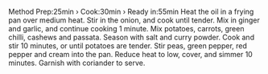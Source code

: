Method
Prep:25min  ›  Cook:30min  ›  Ready in:55min 
Heat the oil in a frying pan over medium heat. Stir in the onion, and cook until tender. Mix in ginger and garlic, and continue cooking 1 minute. Mix potatoes, carrots, green chilli, cashews and passata. Season with salt and curry powder. Cook and stir 10 minutes, or until potatoes are tender.
Stir peas, green pepper, red pepper and cream into the pan. Reduce heat to low, cover, and simmer 10 minutes. Garnish with coriander to serve.
